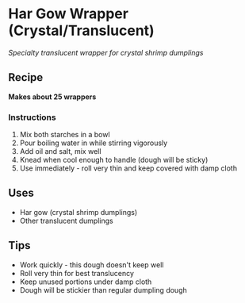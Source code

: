 # Har Gow Wrapper (Crystal/Translucent)

*Specialty translucent wrapper for crystal shrimp dumplings*

## Recipe
**Makes about 25 wrappers**

### Instructions
1. Mix both starches in a bowl
2. Pour boiling water in while stirring vigorously
3. Add oil and salt, mix well
4. Knead when cool enough to handle (dough will be sticky)
5. Use immediately - roll very thin and keep covered with damp cloth

## Uses
- Har gow (crystal shrimp dumplings)
- Other translucent dumplings

## Tips
- Work quickly - this dough doesn't keep well
- Roll very thin for best translucency
- Keep unused portions under damp cloth
- Dough will be stickier than regular dumpling dough
